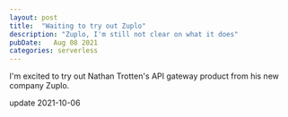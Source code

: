 ```yaml
---
layout: post
title:  "Waiting to try out Zuplo"
description: "Zuplo, I'm still not clear on what it does"
pubDate:   Aug 08 2021
categories: serverless
---
```


I'm excited to try out Nathan Trotten's API gateway product from his new company Zuplo.

update 2021-10-06
